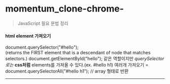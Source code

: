 # momentum_clone-chrome-

> JavaScript 필요 문법 정리

#### html element 가져오기

document.querySelector("#hello");  
(returns the FIRST element that is a descendant of node that matches selectors.)
document.getElementById("hello");
같은 역할이지만 _querySelector로는_ **css처럼** elements를 가져올 수 있다.(ex. #hello h1)
여러개 가져오기 = document.querySelectorAll("#hello h1"); // array 형태로 반환

---
